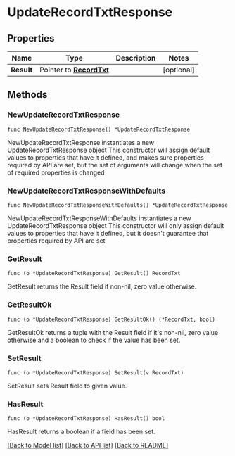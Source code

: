 # UpdateRecordTxtResponse

## Properties

Name | Type | Description | Notes
------------ | ------------- | ------------- | -------------
**Result** | Pointer to [**RecordTxt**](RecordTxt.md) |  | [optional] 

## Methods

### NewUpdateRecordTxtResponse

`func NewUpdateRecordTxtResponse() *UpdateRecordTxtResponse`

NewUpdateRecordTxtResponse instantiates a new UpdateRecordTxtResponse object
This constructor will assign default values to properties that have it defined,
and makes sure properties required by API are set, but the set of arguments
will change when the set of required properties is changed

### NewUpdateRecordTxtResponseWithDefaults

`func NewUpdateRecordTxtResponseWithDefaults() *UpdateRecordTxtResponse`

NewUpdateRecordTxtResponseWithDefaults instantiates a new UpdateRecordTxtResponse object
This constructor will only assign default values to properties that have it defined,
but it doesn't guarantee that properties required by API are set

### GetResult

`func (o *UpdateRecordTxtResponse) GetResult() RecordTxt`

GetResult returns the Result field if non-nil, zero value otherwise.

### GetResultOk

`func (o *UpdateRecordTxtResponse) GetResultOk() (*RecordTxt, bool)`

GetResultOk returns a tuple with the Result field if it's non-nil, zero value otherwise
and a boolean to check if the value has been set.

### SetResult

`func (o *UpdateRecordTxtResponse) SetResult(v RecordTxt)`

SetResult sets Result field to given value.

### HasResult

`func (o *UpdateRecordTxtResponse) HasResult() bool`

HasResult returns a boolean if a field has been set.


[[Back to Model list]](../README.md#documentation-for-models) [[Back to API list]](../README.md#documentation-for-api-endpoints) [[Back to README]](../README.md)


